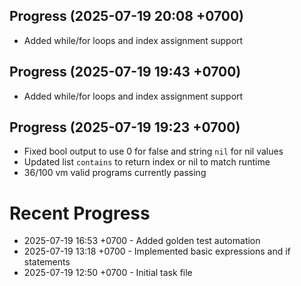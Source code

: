 ## Progress (2025-07-19 20:08 +0700)
- Added while/for loops and index assignment support

## Progress (2025-07-19 19:43 +0700)
- Added while/for loops and index assignment support

## Progress (2025-07-19 19:23 +0700)
- Fixed bool output to use 0 for false and string `nil` for nil values
- Updated list `contains` to return index or nil to match runtime
- 36/100 vm valid programs currently passing

# Recent Progress
- 2025-07-19 16:53 +0700 - Added golden test automation
- 2025-07-19 13:18 +0700 - Implemented basic expressions and if statements
- 2025-07-19 12:50 +0700 - Initial task file
